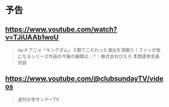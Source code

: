 # 予告

## https://www.youtube.com/watch?v=TJiUAAb1woU

> ep.4 アニメ『キングダム』３期でこだわった演出を深掘り！ファンが気になるシリーズ作品の今後の展開は…？｜株式会社ぴえろ 本間道幸会長 対談

## https://www.youtube.com/@clubsundayTV/videos

> 週刊少年サンデーTV
